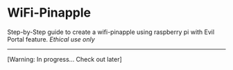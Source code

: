 # WiFi-Pinapple
Step-by-Step guide to create a wifi-pinapple using raspberry pi with Evil Portal feature. *Ethical use only*

---
[Warning: In progress... Check out later\]
